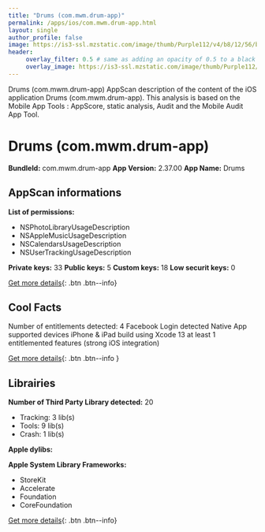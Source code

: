 ```yaml
---
title: "Drums (com.mwm.drum-app)"
permalink: /apps/ios/com.mwm.drum-app.html
layout: single
author_profile: false
image: https://is3-ssl.mzstatic.com/image/thumb/Purple112/v4/b8/12/56/b81256c7-a8b4-72fb-0e5f-1f8c7f43e4df/AppIcon-0-0-1x_U007emarketing-0-0-0-7-0-0-sRGB-0-0-0-GLES2_U002c0-512MB-85-220-0-0.png/512x512bb.jpg
header: 
     overlay_filter: 0.5 # same as adding an opacity of 0.5 to a black background
     overlay_image: https://is3-ssl.mzstatic.com/image/thumb/Purple112/v4/b8/12/56/b81256c7-a8b4-72fb-0e5f-1f8c7f43e4df/AppIcon-0-0-1x_U007emarketing-0-0-0-7-0-0-sRGB-0-0-0-GLES2_U002c0-512MB-85-220-0-0.png/512x512bb.jpg
---
```

Drums (com.mwm.drum-app) AppScan description of the content of the iOS application Drums (com.mwm.drum-app). This analysis is based on the Mobile App Tools : AppScore, static analysis, Audit and the Mobile Audit App Tool.

# Drums (com.mwm.drum-app)

**BundleId:** com.mwm.drum-app
**App Version:** 2.37.00
**App Name:** Drums


## AppScan informations 

**List of permissions:** 
- NSPhotoLibraryUsageDescription
- NSAppleMusicUsageDescription
- NSCalendarsUsageDescription
- NSUserTrackingUsageDescription
  
  
**Private keys:** 33
**Public keys:** 5
**Custom keys:** 18
**Low securit keys:** 0
  
[Get more details](/pricing.html){: .btn .btn--info}

## Cool Facts

Number of entitlements detected: 4
Facebook Login detected
Native App
supported devices iPhone & iPad
build using Xcode 13
at least 1 entitlemented features (strong iOS integration)
  
[Get more details](/pricing.html){: .btn .btn--info }

## Librairies 
**Number of Third Party Library detected:** 20
- Tracking: 3 lib(s)
- Tools: 9 lib(s)
- Crash: 1 lib(s)


**Apple dylibs:**


**Apple System Library Frameworks:**
- StoreKit
- Accelerate
- Foundation
- CoreFoundation


  
[Get more details](/pricing.html){: .btn .btn--info}

